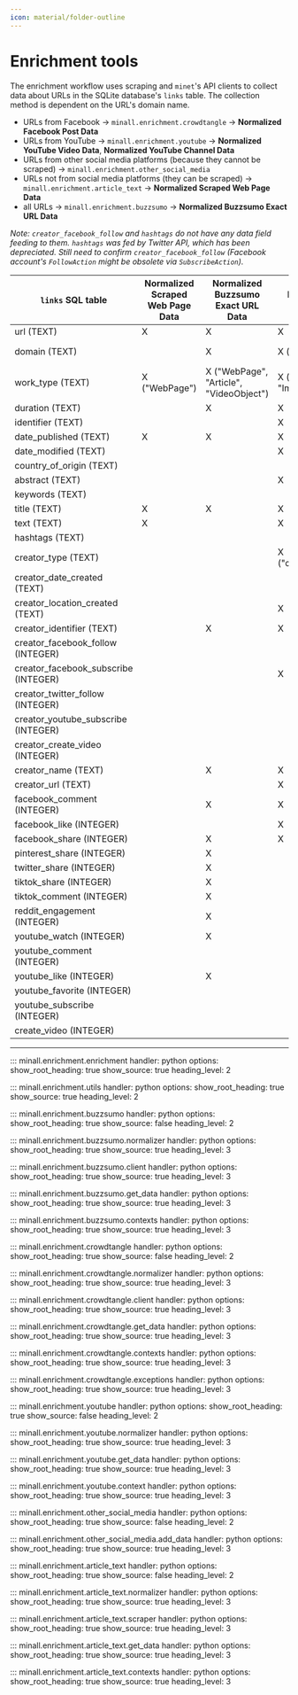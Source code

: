 ```yaml
---
icon: material/folder-outline
---
```


# Enrichment tools

The enrichment workflow uses scraping and `minet`'s API clients to collect data about URLs in the SQLite database's `links` table. The collection method is dependent on the URL's domain name.

- URLs from Facebook -> `minall.enrichment.crowdtangle` -> **Normalized Facebook Post Data**
- URLs from YouTube -> `minall.enrichment.youtube` -> **Normalized YouTube Video Data**, **Normalized YouTube Channel Data**
- URLs from other social media platforms (because they cannot be scraped) -> `minall.enrichment.other_social_media`
- URLs not from social media platforms (they can be scraped) -> `minall.enrichment.article_text` -> **Normalized Scraped Web Page Data**
- all URLs -> `minall.enrichment.buzzsumo` -> **Normalized Buzzsumo Exact URL Data**

_Note: `creator_facebook_follow` and `hashtags` do not have any data field feeding to them. `hashtags` was fed by Twitter API, which has been depreciated. Still need to confirm `creator_facebook_follow` (Facebook account's `FollowAction` might be obsolete via `SubscribeAction`)._

|`links` SQL table|Normalized Scraped Web Page Data|Normalized Buzzsumo Exact URL Data|Normalized Facebook Post Data|Normalized YouTube Video Data|Normalized YouTube Channel Data|
|--|--|--|--|--|--|
|url (TEXT)|X|X|X|X|X|
|domain (TEXT)||X|X ("facebook.com")|X ("youtube.com")|X ("youtube.com")|
|work_type (TEXT)|X ("WebPage")|X ("WebPage", "Article", "VideoObject")|X ("SocialMediaPosting", "ImageObject", "VideoObject")|X ("VideoObject")|X ("WebPage")|
|duration (TEXT)||X|X|X||
|identifier (TEXT)|||X|X|X|
|date_published (TEXT)|X|X|X|X|X|
|date_modified (TEXT)|||X|||
|country_of_origin (TEXT)|||||X|
|abstract (TEXT)|||X|X|X|
|keywords (TEXT)||||X|X|
|title (TEXT)|X|X|X|X|X|
|text (TEXT)|X||X|||
|hashtags (TEXT)||||||
|creator_type (TEXT)|||X ("defacto:SocialMediaAccount")|X ("WebPgae")||
|creator_date_created (TEXT)||||X||
|creator_location_created (TEXT)|||X|X||
|creator_identifier (TEXT)||X|X|X||
|creator_facebook_follow (INTEGER)|||||
|creator_facebook_subscribe (INTEGER)|||X||
|creator_twitter_follow (INTEGER)|||||
|creator_youtube_subscribe (INTEGER)||||X||
|creator_create_video (INTEGER)||||X||
|creator_name (TEXT)||X|X|X||
|creator_url (TEXT)|||X|||
|facebook_comment (INTEGER)||X|X|||
|facebook_like (INTEGER)|||X|||
|facebook_share (INTEGER)||X|X|||
|pinterest_share (INTEGER)||X||||
|twitter_share (INTEGER)||X||||
|tiktok_share (INTEGER)||X||||
|tiktok_comment (INTEGER)||X||||
|reddit_engagement (INTEGER)||X||||
|youtube_watch (INTEGER)||X||X||
|youtube_comment (INTEGER)||||X||
|youtube_like (INTEGER)||X||X||
|youtube_favorite (INTEGER)||||||
|youtube_subscribe (INTEGER)|||||X|
|create_video (INTEGER)|||||X|

---

::: minall.enrichment.enrichment
    handler: python
    options:
      show_root_heading: true
      show_source: true
      heading_level: 2

::: minall.enrichment.utils
    handler: python
    options:
      show_root_heading: true
      show_source: true
      heading_level: 2

::: minall.enrichment.buzzsumo
    handler: python
    options:
      show_root_heading: true
      show_source: false
      heading_level: 2

::: minall.enrichment.buzzsumo.normalizer
    handler: python
    options:
      show_root_heading: true
      show_source: true
      heading_level: 3

::: minall.enrichment.buzzsumo.client
    handler: python
    options:
      show_root_heading: true
      show_source: true
      heading_level: 3

::: minall.enrichment.buzzsumo.get_data
    handler: python
    options:
      show_root_heading: true
      show_source: true
      heading_level: 3

::: minall.enrichment.buzzsumo.contexts
    handler: python
    options:
      show_root_heading: true
      show_source: true
      heading_level: 3

::: minall.enrichment.crowdtangle
    handler: python
    options:
      show_root_heading: true
      show_source: false
      heading_level: 2

::: minall.enrichment.crowdtangle.normalizer
    handler: python
    options:
      show_root_heading: true
      show_source: true
      heading_level: 3

::: minall.enrichment.crowdtangle.client
    handler: python
    options:
      show_root_heading: true
      show_source: true
      heading_level: 3

::: minall.enrichment.crowdtangle.get_data
    handler: python
    options:
      show_root_heading: true
      show_source: true
      heading_level: 3

::: minall.enrichment.crowdtangle.contexts
    handler: python
    options:
      show_root_heading: true
      show_source: true
      heading_level: 3

::: minall.enrichment.crowdtangle.exceptions
    handler: python
    options:
      show_root_heading: true
      show_source: true
      heading_level: 3

::: minall.enrichment.youtube
    handler: python
    options:
      show_root_heading: true
      show_source: false
      heading_level: 2

::: minall.enrichment.youtube.normalizer
    handler: python
    options:
      show_root_heading: true
      show_source: true
      heading_level: 3

::: minall.enrichment.youtube.get_data
    handler: python
    options:
      show_root_heading: true
      show_source: true
      heading_level: 3

::: minall.enrichment.youtube.context
    handler: python
    options:
      show_root_heading: true
      show_source: true
      heading_level: 3

::: minall.enrichment.other_social_media
    handler: python
    options:
      show_root_heading: true
      show_source: false
      heading_level: 2

::: minall.enrichment.other_social_media.add_data
    handler: python
    options:
      show_root_heading: true
      show_source: true
      heading_level: 3

::: minall.enrichment.article_text
    handler: python
    options:
      show_root_heading: true
      show_source: false
      heading_level: 2

::: minall.enrichment.article_text.normalizer
    handler: python
    options:
      show_root_heading: true
      show_source: true
      heading_level: 3

::: minall.enrichment.article_text.scraper
    handler: python
    options:
      show_root_heading: true
      show_source: true
      heading_level: 3

::: minall.enrichment.article_text.get_data
    handler: python
    options:
      show_root_heading: true
      show_source: true
      heading_level: 3

::: minall.enrichment.article_text.contexts
    handler: python
    options:
      show_root_heading: true
      show_source: true
      heading_level: 3
